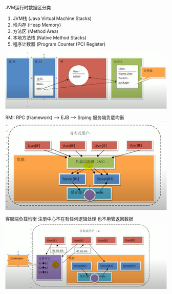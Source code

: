 JVM运行时数据区分类
1. JVM栈 (Java Virtual Machine Stacks)
2. 堆内存 (Heap Memory)
3. 方法区 (Method Area)
4. 本地方法栈 (Native Method Stacks)
5. 程序计数器 (Program Counter (PC) Register)

![driver program](pic/JVMstack&heap&methodArea.png)


RMI: RPC (framework) --> EJB --> Srping
服务端负载均衡
![driver program](pic/serverLoadbalance.png)

客服端负载均衡
注册中心不在有任何逻辑处理 也不用管返回数据
![driver program](pic/clientLoadbalance.png)